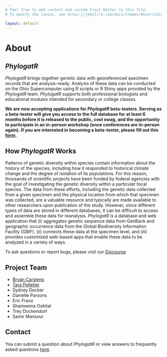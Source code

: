 ```yaml
---
# Feel free to add content and custom Front Matter to this file.
# To modify the layout, see https://jekyllrb.com/docs/themes/#overriding-theme-defaults

layout: default
---
```


# About

## *PhylogatR*

*PhylogatR* brings together genetic data with georeferenced specimen records that are analysis-ready. Analysis of these data can be conducted on the Ohio Supercomputer using R scripts or R Shiny apps provided by the *PhylogatR* team. *PhylogatR* supports both professional biologists and educational modules intended for secondary or college classes.

**We are now accepting applications for *PhylogatR* beta-testers. Serving as a beta-tester will give you access to the full database for at least 6 months before it is released to the public, cool swag, and the opportunity to participate in an in-person workshop (once conferences are in-person again). If you are interested in becoming a beta-tester, please fill out this [form](https://docs.google.com/forms/d/109sF-e9WIdsSY57ZBx41ckMB9IK2AHW5_b5PjZJhTEg/edit).**

## How *PhylogatR* Works

Patterns of genetic diversity within species contain information about the history of the species, including how it responded to historical climate change and the degree of isolation of its populations. For this reason, thousands of scientific projects have been funded by federal agencies with the goal of investigating the genetic diversity within a particular focal species. The data from these efforts, including the genetic data collected from a given specimen and the physical location from which that specimen was collected, are a valuable resource and typically are made available to other researchers upon publication of the study. However, since different types of data are stored in different databases, it can be difficult to access and assemble these data for reanalysis. *PhylogatR* is a database and web application that (i) aggregates genetic sequence data from GenBank and geographic occurrence data from the Global Biodiversity Information Facility (GBIF), (ii) connects these data at the specimen level, and (iii) provides customized web-based apps that enable these data to be analyzed in a variety of ways.

To ask questions or report bugs, please visit our [Discourse](https://discourse.osc.edu/c/phylogatr/45)

## Project Team

- [Bryan Carstens](https://carstenslab.osu.edu/index.html)
- [Tara Pelletier](https://sites.google.com/site/taraapelletier/)
- Sydney Decker
- Danielle Parsons
- Eric Franz
- Shameema Ookital
- Trey Dockendorf
- Samir Mansour

## Contact

You can submit a question about *PhylogatR* or view answers to frequently asked questions [here](https://discourse.osc.edu/c/phylogatr/45).
